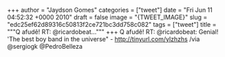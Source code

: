 
+++
author = "Jaydson Gomes"
categories = ["tweet"]
date = "Fri Jun 11 04:52:32 +0000 2010"
draft = false
image = "{TWEET_IMAGE}"
slug = "edc25ef62d89316c50813f2ce721bc3dd758c082"
tags = ["tweet"]
title = """Q afudê! RT: @ricardobeat..."""
+++
Q afudê! RT: @ricardobeat: Genial! 'The best boy band in the universe" - http://tinyurl.com/ylzhzhs /via @sergiogk @PedroBelleza
